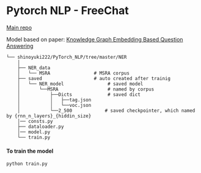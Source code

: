 # Pytorch NLP - FreeChat
[Main repo](https://github.com/shinoyuki222/PyTorch_NLP)

Model based on paper:
[Knowledge Graph Embedding Based Question Answering](http://research.baidu.com/Public/uploads/5c1c9a58317b3.pdf)

```
└── shinoyuki222/PyTorch_NLP/tree/master/NER
    │
    ├── NER_data
    │   └── MSRA                # MSRA corpus
    ├── saved                   # auto created after trainig
    │   └── NER_model                # saved model
    │       └──MSRA                  # named by corpus
    │           ├──Dicts             # saved dict
    │           │   ├──tag.json 
    │           │   └──voc.json
    │           └──2_500            # saved checkpointer, which named by {rnn_n_layers}_{hiddin_size} 
    │── consts.py
    ├── dataloader.py     
    │── model.py
    └── train.py            
```
#### To train the model
    python train.py

